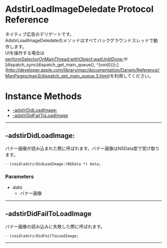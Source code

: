 # AdstirLoadImageDeledate Protocol Reference

ネイティブ広告のデリゲートです。  
AdstirLoadImageDeledateのメソッドはすべてバックグラウンドスレッドで動作します。  
UIを操作する場合は[performSelectorOnMainThread:withObject:waitUntilDone:](http://developer.apple.com/library/mac/documentation/Cocoa/Reference/Foundation/Classes/NSObject_Class/Reference/Reference.html#//apple_ref/occ/instm/NSObject/performSelectorOnMainThread:withObject:waitUntilDone:)や[dispatch_sync(dispatch_get_main_queue(), ^(void){});](http://developer.apple.com/library/mac/documentation/Darwin/Reference/ManPages/man3/dispatch_get_main_queue.3.html)を利用してください。

# Instance Methods
* [-adstirDidLoadImage:](#-adstirdidloadimage)
* [-adstirDidFailToLoadImage](#-adstirdidfailtoloadimage)

***

## -adstirDidLoadImage:
バナー画像が読み込まれた際に呼ばれます。バナー画像はNSData型で受け取ります。

```objc
- (void)adstirDidLoadImage:(NSData *) data;
```

### Parameters
* _data_
    * バナー画像

***

## -adstirDidFailToLoadImage
バナー画像の読み込みに失敗した際に呼ばれます。

```objc
- (void)adstirDidFailToLoadImage;
```

***